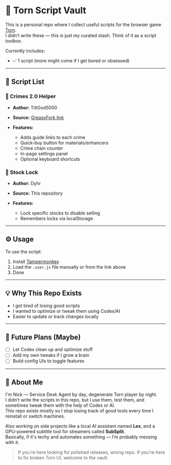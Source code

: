 # 📁 Torn Script Vault

This is a personal repo where I collect useful scripts for the browser game [Torn](https://www.torn.com).  
I didn’t write these — this is just my curated stash. Think of it as a script toolbox.

Currently includes:
- ✅ 1 script (more might come if I get bored or obsessed)

---

## 🧰 Script List

### 🔹 Crimes 2.0 Helper
- **Author:** TiltGod5000  
- **Source:** [GreasyFork link](https://greasyfork.org/scripts/516719)  

- **Features:**
  - Adds guide links to each crime
  - Quick-buy button for materials/enhancers
  - Crime chain counter
  - In-page settings panel
  - Optional keyboard shortcuts

### 🔹 Stock Lock
- **Author:** Dyhr
- **Source:** This repository

- **Features:**
  - Lock specific stocks to disable selling
  - Remembers locks via localStorage


---

## ⚙️ Usage

To use the script:
1. Install [Tampermonkey](https://www.tampermonkey.net/)
2. Load the `.user.js` file manually or from the link above
3. Done

---

## 💡 Why This Repo Exists

- I got tired of losing good scripts
- I wanted to optimize or tweak them using Codex/AI
- Easier to update or track changes locally

---

## 🤖 Future Plans (Maybe)

- [ ] Let Codex clean up and optimize stuff
- [ ] Add my own tweaks if I grow a brain
- [ ] Build config UIs to toggle features

---

## 👤 About Me

I'm Nick — Service Desk Agent by day, degenerate Torn player by night.  
I didn’t write the scripts in this repo, but I use them, test them, and sometimes tweak them with the help of Codex or AI.  
This repo exists mostly so I stop losing track of good tools every time I reinstall or switch machines.

Also working on side projects like a local AI assistant named **Lex**, and a GPU-powered subtitle tool for streamers called **SubSplit**.  
Basically, if it's techy and automates something — I’m probably messing with it.

> If you're here looking for polished releases, wrong repo. If you're here to fix broken Torn UI, welcome to the vault.

